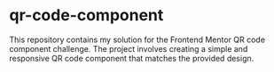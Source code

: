 # qr-code-component
This repository contains my solution for the Frontend Mentor QR code component challenge. The project involves creating a simple and responsive QR code component that matches the provided design.
